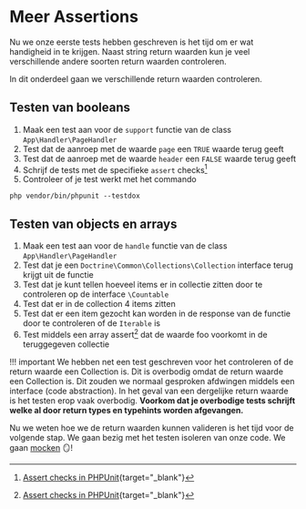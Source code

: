 Meer Assertions
===============
Nu we onze eerste tests hebben geschreven is het tijd om er wat handigheid in te krijgen.
Naast string return waarden kun je veel verschillende andere soorten return waarden controleren.

In dit onderdeel gaan we verschillende return waarden controleren.

## Testen van booleans
1. Maak een test aan voor de `support` functie van de class `App\Handler\PageHandler`
2. Test dat de aanroep met de waarde `page` een `TRUE` waarde terug geeft
3. Test dat de aanroep met de waarde `header` een `FALSE` waarde terug geeft
4. Schrijf de tests met de specifieke `assert` checks[^test-assert-same]
5. Controleer of je test werkt met het commando
```shell
php vendor/bin/phpunit --testdox
```

## Testen van objects en arrays
1. Maak een test aan voor de `handle` functie van de class  `App\Handler\PageHandler`
2. Test dat je een `Doctrine\Common\Collections\Collection` interface terug krijgt uit de functie
3. Test dat je kunt tellen hoeveel items er in collectie zitten door te controleren op de interface `\Countable`
4. Test dat er in de collection 4 items zitten
5. Test dat er een item gezocht kan worden in de response van de functie door te controleren of de `Iterable` is 
6. Test middels een array assert[^test-assert-same] dat de waarde foo voorkomt in de teruggegeven collectie

!!! important
    We hebben net een test geschreven voor het controleren of de return waarde een Collection is. Dit is
    overbodig omdat de return waarde een Collection is. Dit zouden we normaal gesproken afdwingen middels
    een interface (code abstraction). In het geval van een dergelijke return waarde is het testen erop vaak
    overbodig. __Voorkom dat je overbodige tests schrijft welke al door return types en typehints worden
    afgevangen.__

Nu we weten hoe we de return waarden kunnen valideren is het tijd voor de volgende stap. We gaan
bezig met het testen isoleren van onze code. We gaan [mocken][Mocking] 🪞!

[Mocking]: /tabs/Referenties/terminologie/#mocks "Mocks zijn in test beschreven gedragingen van afhankelijkheden"

[^test-assert-same]: [Assert checks in PHPUnit](https://phpunit.readthedocs.io/en/9.5/assertions.html){target="_blank"}